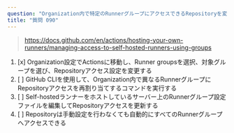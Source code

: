 ```yaml
---
question: "Organization内で特定のRunnerグループにアクセスできるRepositoryを変更するにはどうしますか？"
title: "質問 090"
---
```


> https://docs.github.com/en/actions/hosting-your-own-runners/managing-access-to-self-hosted-runners-using-groups
1. [x] Organization設定でActionsに移動し、Runner groupsを選択、対象グループを選び、Repositoryアクセス設定を変更する
1. [ ] GitHub CLIを使用して、Organization内で異なるRunnerグループにRepositoryアクセスを再割り当てするコマンドを実行する
1. [ ] Self-hostedランナーをホストしているサーバー上のRunnerグループ設定ファイルを編集してRepositoryアクセスを更新する
1. [ ] Repositoryは手動設定を行わなくても自動的にすべてのRunnerグループへアクセスできる